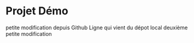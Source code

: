 # Projet Démo
petite modification depuis Github
Ligne qui vient du dépot local
deuxième petite modification
